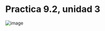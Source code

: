 # Practica 9.2, unidad 3
![image](https://github.com/Carlos-DanielCardenas/Practica-9.2-unidad-3/assets/148377835/e8d145de-5748-4f09-a058-38be4e74445f)
